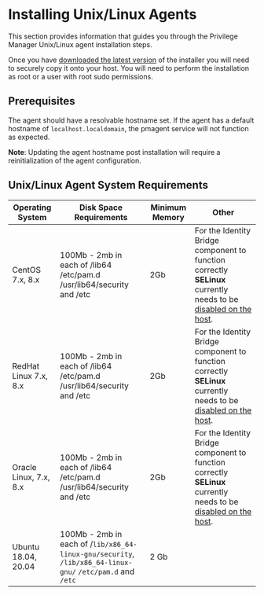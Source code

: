 [title]: # (Installing Unix/Linux Agents)
[tags]: # (agent,install,upgrade,unix,linux)
[priority]: # (1)

# Installing Unix/Linux Agents

This section provides information that guides you through the Privilege Manager Unix/Linux agent installation steps.

Once you have [downloaded the latest version](../../sw-downloads.md) of the installer you will need to securely copy it onto your host. You will need to perform the installation as root or a user with root sudo permissions.

## Prerequisites

The agent should have a resolvable hostname set. If the agent has a default hostname of `localhost.localdomain`, the pmagent service will not function as expected.

**Note**: Updating the agent hostname post installation will require a reinitialization of the agent configuration.

## Unix/Linux Agent System Requirements

| **Operating System** | **Disk Space Requirements**  | **Minimum Memory** | **Other** |
| ----- | ----- | ----- | ----- |
| CentOS 7.x, 8.x | 100Mb - 2mb in each of /lib64 /etc/pam.d /usr/lib64/security and /etc | 2Gb | For the Identity Bridge component to function correctly **SELinux** currently needs to be [disabled on the host](linux.md#disable_security-enhanced_linux). |
| RedHat Linux 7.x, 8.x |  100Mb - 2mb in each of /lib64 /etc/pam.d /usr/lib64/security and /etc | 2Gb | For the Identity Bridge component to function correctly **SELinux** currently needs to be [disabled on the host](linux.md#disable_security-enhanced_linux). |
| Oracle Linux, 7.x, 8.x | 100Mb - 2mb in each of /lib64 /etc/pam.d /usr/lib64/security and /etc | 2Gb | For the Identity Bridge component to function correctly **SELinux** currently needs to be [disabled on the host](linux.md#disable_security-enhanced_linux). |
| Ubuntu 18.04, 20.04 | 100Mb - 2mb in each of /`lib/x86_64-linux-gnu/security`, `/lib/x86_64-linux-gnu/` `/etc/pam.d` and `/etc` | 2 Gb | |
